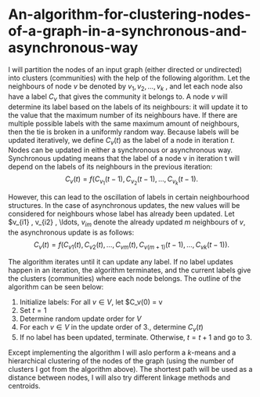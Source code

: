 # An-algorithm-for-clustering-nodes-of-a-graph-in-a-synchronous-and-asynchronous-way

I will partition the nodes of an input graph (either directed or undirected) into clusters (communities) with the
help of the following algorithm. Let the neighbours of node $v$ be denoted by $v_1 , v_2 , \ldots, v_k$ , and let each node
also have a label $C_v$ that gives the community it belongs to. A node $v$ will determine its label based on the
labels of its neighbours: it will update it to the value that the maximum number of its neighbours have. If
there are multiple possible labels with the same maximum amount of neighbours, then the tie is broken in
a uniformly random way. Because labels will be updated iteratively, we define $C_v (t)$ as the label of a node
in iteration $t$. Nodes can be updated in either a synchronous or asynchronous way. Synchronous updating
means that the label of a node v in iteration t will depend on the labels of its neighbours in the previous
iteration: $$C_v(t) = f(C_{v_1}(t-1), C_{v_2}(t-1), \ldots, C_{v_k}(t-1).$$

However, this can lead to the oscillation of labels in certain neighbourhood structures. In the case
of asynchronous updates, the new values will be considered for neighbours whose label has already been
updated. Let $v_{i1} , v_{i2} , \ldots, $v_{im}$ denote the already updated $m$ neighbours of $v$, the asynchronous update is as
follows: $$C_v(t) = f(C_{v1}(t), C_{v2}(t), \ldots, C_{vm}(t), C_{v(m+1)}(t-1), \ldots, C_{vk}(t-1)).$$

The algorithm iterates until it can update any label. If no label updates happen in an iteration, the
algorithm terminates, and the current labels give the clusters (communities) where each node belongs. The
outline of the algorithm can be seen below:
  1. Initialize labels: For all $v \in V$, let $C_v(0) = v
  2. Set $t=1$
  3. Determine random update order for $V$
  4. For each $v \in V$ in the update order of $3$., determine $C_v(t)$
  5. If no label has been updated, terminate. Otherwise,  $t=t +1$ and go to 3.

Except implementing the algorithm I will aslo perform a $k$-means and a hierarchical clustering of the nodes of the graph (using the number of clusters I got from the algorithm above). The shortest path will be used as a distance between nodes, I will also try different linkage methods and centroids. 
